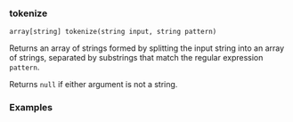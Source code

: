 ### tokenize

```
array[string] tokenize(string input, string pattern)
```

Returns an array of strings formed by splitting the input string into an array of strings, separated by substrings that match the regular expression `pattern`.

Returns `null` if either argument is not a string.

### Examples


